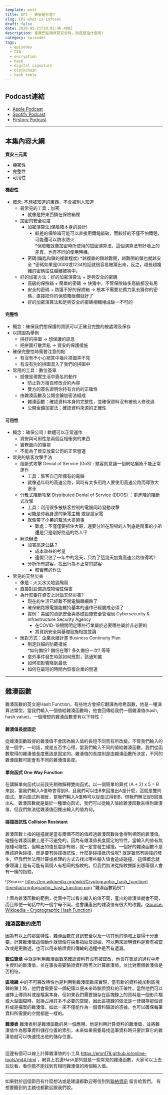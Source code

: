 ```yaml
---
template: post
title: EP2 - 資安是什麼?
slug: EP2-what-is-infosec
draft: false
date: 2020-05-21T19:01:46.498Z
description: 當我們在說資訊安全時，到底是指什麼呢?
category: episodes
tags:
  - episodes
  - CIA
  - encryption
  - hash
  - digital signature
  - blockchain
  - hash table
---
```

## Podcast連結

* [Apple Podcast](https://podcasts.apple.com/us/podcast/)
* [Spotify Podcast](https://open.spotify.com/episode/)
* [Firstory Podcast](https://open.firstory.me/story/) 

- - -

## 本集內容大綱

**資安三元素** 

* 機密性
* 完整性
* 可用性

#### 機密性

* 概念: 不想被知道的東西，不會被別人知道
  * 最常見的工具：加密
    * 就像是把東西鎖在保險箱裡
  * 加密的安全程度 		 
    * 加密演算法(保險箱本身的設計)
      * 較差的保險箱可能可以直接用鐵鎚敲破，而較好的不僅不怕鐵錘，可能還可以防水防火 			 
      *保險箱就像加密時所使用的加密演算法，這個演算法有好壞上的差異，也有不同的使用時機。
    * 密碼(鑰匙和鎖的複雜程度)
      *越複雜的鎖越難開，越難開的鎖也就越安全
      *密碼如果是0000或1234的話就很容易被猜出來，反之，越長越複雜的密碼往往越難被猜中。
  * 好的加密方法：好的加密演算法 + 足夠安全的密碼
    * 高級的保險箱 + 簡單的密碼 → 快猜中，不管保險箱多高級都沒有用
    * 安全的密碼 + 防護不好的保險箱 → 根本不需要花費力氣去猜你的密碼，直接把你的保險箱砸爛就好了
    * 好的加密演算法和足夠安全的密碼相輔相成缺一不可的

#### 完整性

* 概念：確保我們想保護的資訊可以正確且完整的被處理及保存
* 以拼圖為舉例
    * 拼好的拼圖 → 想保護的訊息
    * 把拼圖打散弄亂 → 資安的保護措施
* 確保完整性時需要注意的點 
  * 有沒有不小心把其中幾片拼圖弄不見
  * 有沒有別的拼圖混入了我們的拼圖中
* 常用的工具：數位簽章
  * 就像是現實生活中簽名的動作
    * 防止對方擅自修改合約內容
    * 雙方的簽名證明你持有合約的正確性 
  * 由雜湊函數及公開金鑰加密法組成 
    * 雜湊函數：確認資料本身的完整性，並確保資料沒有被他人修改過
    * 公開金鑰加密法：確認資料來源的正確性

#### 可用性

* 概念：確保公司 / 軟體可以正常運作 
  * 資安與可用性是兩個互相衝突的東西
  * 實務面向的審視 
  * 不能為了資安放棄公司的正常營運
* 常見的駭客攻擊手法 
  * 阻斷式攻擊 Denial of Service (DoS) : 駭客刻意讓一個網站癱瘓不能正常運作
    * 工具：駭客自己所擁有的電腦
    * 就像過年時的高速公路，同時有太多用路人要使用高速公路而導致大塞車
  * 分散式阻斷攻擊 Distributed Denial of Service (DDOS) ：更進階的阻斷式攻擊 			 
    * 工具：利用很多被駭客控制的電腦同時發動攻擊
    * 可能是你我身邊的筆電主機 或智慧家電
    * 就像帶了小弟的幫派大哥鬧事
      * 難處：不僅僅要抓住大哥，還要分辨在現場的人到底是鬧事的小弟還是只是剛好路過的路人甲
  * 解決辦法
    * 加寬高速公路？
      * 成本效益的考量
      * 連假只佔了一年中的幾天，只為了這幾天加寬高速公路值得嗎?
    * 分析所有訪客，找出行為不正常的訪客 
      * 較實務的作法
* 常見的天然災害 
  * 像是：火災水災地震颱風
  * 直接對設備造成物理性傷害
  * 為什麼要在資安上討論天然災害?
    * 現在的生活已經離不開電腦跟網路了
    * 確保網路跟電腦能維持基本的運作已經變成必須了
    * 實例：美國的資訊安全與基礎設施安全管理局 Cybersecurity & Infrastructure Security Agency
      * 在COVID-19期間明定哪些行業屬於必要哪些屬於非必要的
      * 將資訊安全與基礎設施相提並論 
  * 應對方式：企業永續計畫 Business Continuity Plan
    * 制定詳細的防範措施 	
      *如何備份? 備份在哪? 多久備份一次? 等等
    * 意外事件發生時該如何應對，該通知誰
    * 如何把影響降到最低
    * 如何在最短的時間內恢復企業的營運
- - -
## 雜湊函數
雜湊函數的英文是Hash Function，有些地方會把它翻譯為哈希函數，他是一種演算法類型，當我們輸入一個值給雜湊函數時，他會回傳給我們一個雜湊值(hash, hash value)，一個理想的雜湊函數會有以下特性：

#### 雜湊值長度固定
從雜湊函數取得的雜湊值不會因為輸入值的長短不同而有所改變。不管我們輸入的是一個字，一句話，或是五百字心得，當我們輸入不同的值給雜湊函數，我們從函數取得的雜湊值長度應該是固定的。雜湊值的長度則是由雜湊函數所決定，不同的雜湊函數可能會有不同的雜湊值長度。

#### 單向函式 One Way Function
在講解單向函式以前我先稍微解釋雙向函式。以一個簡單的算式 (A + 2) x 5 = B 來說，當我們輸入A值時會得到B，且我們可以由B來回推出A是什麼，這就是雙向函式。單向函式則相反，當我們輸入A值時可以從函式得到B，但我們無法從B回推出A。 雜湊函數就是屬於一種單向函式，我們可以從輸入值給雜湊函數來得到雜湊值，但我們無法從雜湊值回推出輸入的值為何。

#### 碰撞抵抗性 Collision Resistant
雜湊函數上指的碰撞就是當有兩個不同的值經過雜湊函數後會得到相同的雜湊值。碰撞在雜湊函數上是不可避免的，因為有雜湊值長度固定的特性，當輸入的值有無限種可能性，但輸出的值長度卻有限，就一定會發生碰撞。一個好的雜湊函數不是應該避免碰撞，而是要有碰撞抵抗性，什麼是碰撞抵抗性呢? 就是雖然有碰撞的發生，但我們無法用計算或推理的方式去找出哪些輸入值會造成碰撞。 這個概念就像理論上是有可能有兩個人有相同的指紋的。但我們無法從指紋推斷出哪兩個人會有一樣的指紋。

![Source: https://en.wikipedia.org/wiki/Cryptographic_hash_function](/media/cryptographic_hash_function.png "雜湊函數範例")

上圖為雜湊函數的範例，從圖中可以看出輸入的值不同，產出的雜湊值就會不同，而且即使一句話中的一個字母不同，也會讓產出的雜湊值有很大的改變。([Source: Wikipedia - Cryptographic Hash Function](https://en.wikipedia.org/wiki/Cryptographic_hash_function))

### 雜湊函數的應用
因為有以上的那些特性，雜湊函數在資訊安全以及一切其他的領域上變得十分重要。計算雜湊值這個動作就很像在採集指紋及證據，可以用來證明資料是否有被竄改或是更動過，也可以用來驗證資料傳輸的過程中是否有遺漏。

**數位簽章** 中就是利用雜湊函數來確認資料有沒有被竄改，他會在簽章的過程中產生資料的雜湊值，並在事後需要驗證資料時再次計算雜湊值，並比對兩個雜湊值是否相符。

**區塊練** 中的不可篡改特性也是利用到雜湊函數來實現，當有新的資料被加到區塊鍊的鍊上時，他們會需要留一個紀錄以便未來時驗證資料的正確性。當然他們可以選擇上傳資料或是檔案本身，但如果我們需要儲存在區塊鍊上的資料是一個影片檔或大型圖檔時，就換占用許多不必要的空間，因此區塊鍊的做法是一律儲存那個資料或是檔案的雜湊值，如此一來不僅能作為一個資料驗證的憑據，也可以確保每筆資料所需要的空間都是一樣的。

 **雜湊表**  雜湊表則是雜湊函數的另一個應用。他是利用計算資料的雜湊值，並將雜湊值作為那筆資料儲存位置的索引，未來如果需要尋找這筆資料時只要計算它的雜湊值就可以快速找出他的儲存位置。 
<br/><br/><br/> 
這邊有個可以線上計算雜湊值的小工具 <https://emn178.github.io/online-tools/md4.html> ，網頁上右邊Hash那列就是一些常見的雜湊函數，大家可以上去玩玩看，看你能不能找到有相同雜湊值的兩個輸入值。

- - -

如果對於這個節目有什麼想法或是建議都歡迎寄信到到[聯絡資訊](https://infosecdecompress.jeffreyhung.com/pages/contacts) 留言給我們。 有想要聽到的主題也都歡迎跟我們說。